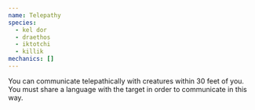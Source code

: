 ```yaml
---
name: Telepathy
species:
  - kel dor
  - draethos
  - iktotchi
  - killik
mechanics: []
---
```

You can communicate telepathically with creatures within 30 feet of you. You must share a language with the target in order to communicate in this way.
